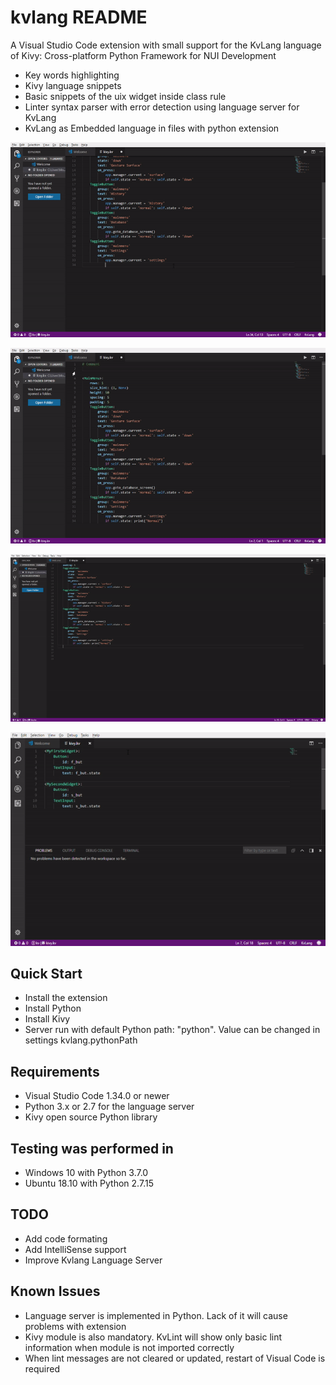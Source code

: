 # kvlang README

A Visual Studio Code extension with small support for the KvLang language of Kivy: Cross-platform Python Framework for NUI Development

- Key words highlighting
- Kivy language snippets
- Basic snippets of the uix widget inside class rule
- Linter syntax parser with error detection using language server for KvLang
- KvLang as Embedded language in files with python extension

![Kivy Snippets](images/snippets_kvlang.gif)

![Kivy basic widget Snippets](images/highlighting.gif)

![Kivy kivy words highlighting](images/snippets_basic_widget.gif)

![Syntax parser](images/syntax_parser.gif)

## Quick Start

- Install the extension
- Install Python
- Install Kivy
- Server run with default Python path: "python". Value can be changed in settings kvlang.pythonPath

## Requirements

- Visual Studio Code 1.34.0 or newer
- Python 3.x or 2.7 for the language server
- Kivy open source Python library

## Testing was performed in

- Windows 10 with Python 3.7.0
- Ubuntu 18.10 with Python 2.7.15

## TODO

- Add code formating
- Add IntelliSense support
- Improve Kvlang Language Server

## Known Issues

- Language server is implemented in Python. Lack of it will cause problems with extension
- Kivy module is also mandatory. KvLint will show only basic lint information when module is not imported correctly
- When lint messages are not cleared or updated, restart of Visual Code is required
